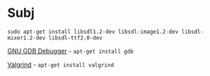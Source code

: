 Subj
====
`sudo apt-get install libsdl1.2-dev libsdl-image1.2-dev libsdl-mixer1.2-dev libsdl-ttf2.0-dev`

[GNU GDB Debugger](http://www.yolinux.com/TUTORIALS/GDB-Commands.html) - `apt-get install gdb`

[Valgrind](http://valgrind.org/) - `apt-get install valgrind`
